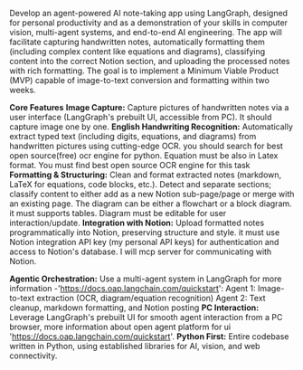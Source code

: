 Develop an agent-powered AI note-taking app using LangGraph, designed for personal productivity and as a demonstration of your skills in computer vision, multi-agent systems, and end-to-end AI engineering. The app will facilitate capturing handwritten notes, automatically formatting them (including complex content like equations and diagrams), classifying content into the correct Notion section, and uploading the processed notes with rich formatting. The goal is to implement a Minimum Viable Product (MVP) capable of image-to-text conversion and formatting within two weeks.

**Core Features**
**Image Capture:**
Capture pictures of handwritten notes via a user interface (LangGraph's prebuilt UI, accessible from PC). It should capture image one by one.
**English Handwriting Recognition:**
Automatically extract typed text (including digits, equations, and diagrams) from handwritten pictures using cutting-edge OCR. you should search for best open source(free) ocr engine for python. Equation must be also in Latex format. You must find best open source OCR engine for this task
**Formatting & Structuring:**
Clean and format extracted notes (markdown, LaTeX for equations, code blocks, etc.).
Detect and separate sections; classify content to either add as a new Notion sub-page/page or merge with an existing page.
The diagram can be either a flowchart or a block diagram. it must supports tables. Diagram must be editable for user interaction/update.
**Integration with Notion:**
Upload formatted notes programmatically into Notion, preserving structure and style. it must use Notion integration API key (my personal API keys) for authentication and access to Notion's database. I will mcp server for communicating with Notion.

**Agentic Orchestration:**
Use a multi-agent system in LangGraph for more information -'https://docs.oap.langchain.com/quickstart':
Agent 1: Image-to-text extraction (OCR, diagram/equation recognition)
Agent 2: Text cleanup, markdown formatting, and Notion posting
**PC Interaction:**
Leverage LangGraph's prebuilt UI for smooth agent interaction from a PC browser, more information about open agent platform for ui 'https://docs.oap.langchain.com/quickstart'.
**Python First:**
Entire codebase written in Python, using established libraries for AI, vision, and web connectivity.
